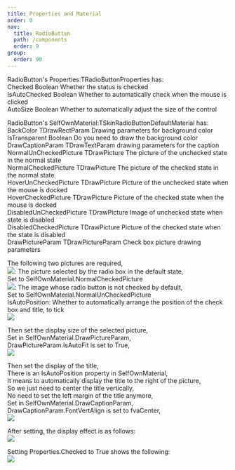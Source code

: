 ```yaml
---
title: Properties and Material
order: 0
nav:
  title: RadioButton
  path: /components
  order: 9
group:
  order: 90
---
```


RadioButton's Properties:TRadioButtonProperties has:    
Checked	Boolean	Whether the status is checked    
IsAutoChecked	Boolean	Whether to automatically check when the mouse is clicked    
AutoSize	Boolean	Whether to automatically adjust the size of the control    



RadioButton's SelfOwnMaterial:TSkinRadioButtonDefaultMaterial has:  
BackColor	TDrawRectParam	Drawing parameters for background color    
IsTransparent		Boolean Do you need to draw the background color    
DrawCaptionParam	TDrawTextParam	drawing parameters for the caption    
NormalUnCheckedPicture	TDrawPicture	The picture of the unchecked state in the normal state  
NormalCheckedPicture	TDrawPicture	The picture of the checked state in the normal state  
HoverUnCheckedPicture	TDrawPicture	Picture of the unchecked state when the mouse is docked  
HoverCheckedPicture	TDrawPicture	Picture of the checked state when the mouse is docked  
DisabledUnCheckedPicture	TDrawPicture	Image of unchecked state when state is disabled  
DisabledCheckedPicture	TDrawPicture	Picture of the checked state when the state is disabled  
DrawPictureParam	TDrawPictureParam	Check box picture drawing parameters  

The following two pictures are required,  
![](http://www.orangeui.cn/orangeuiblog/OrangeUI/8.1.OrangeUI%E6%8E%A7%E4%BB%B6%E4%BD%BF%E7%94%A8%E8%AF%B4%E6%98%8E(%E5%8D%95%E9%80%89%E6%A1%86%E6%8E%A7%E4%BB%B6RadioButton)(%E7%A4%BA%E4%BE%8B1%20%E5%9F%BA%E6%9C%AC%E5%8A%9F%E8%83%BD).files/image001.png): The picture selected by the radio box in the default state,  
Set to SelfOwnMaterial.NormalCheckedPicture  
![](http://www.orangeui.cn/orangeuiblog/OrangeUI/8.1.OrangeUI%E6%8E%A7%E4%BB%B6%E4%BD%BF%E7%94%A8%E8%AF%B4%E6%98%8E(%E5%8D%95%E9%80%89%E6%A1%86%E6%8E%A7%E4%BB%B6RadioButton)(%E7%A4%BA%E4%BE%8B1%20%E5%9F%BA%E6%9C%AC%E5%8A%9F%E8%83%BD).files/image003.png): The image whose radio button is not checked by default,  
Set to SelfOwnMaterial.NormalUnCheckedPicture  
IsAutoPosition: Whether to automatically arrange the position of the check box and title, to tick  
![](http://www.orangeui.cn/orangeuiblog/OrangeUI/8.1.OrangeUI%E6%8E%A7%E4%BB%B6%E4%BD%BF%E7%94%A8%E8%AF%B4%E6%98%8E(%E5%8D%95%E9%80%89%E6%A1%86%E6%8E%A7%E4%BB%B6RadioButton)(%E7%A4%BA%E4%BE%8B1%20%E5%9F%BA%E6%9C%AC%E5%8A%9F%E8%83%BD).files/image005.png)  

Then set the display size of the selected picture,  
Set in SelfOwnMaterial.DrawPictureParam,  
DrawPictureParam.IsAutoFit is set to True,  
![](http://www.orangeui.cn/orangeuiblog/OrangeUI/8.1.OrangeUI%E6%8E%A7%E4%BB%B6%E4%BD%BF%E7%94%A8%E8%AF%B4%E6%98%8E(%E5%8D%95%E9%80%89%E6%A1%86%E6%8E%A7%E4%BB%B6RadioButton)(%E7%A4%BA%E4%BE%8B1%20%E5%9F%BA%E6%9C%AC%E5%8A%9F%E8%83%BD).files/image007.png)


Then set the display of the title,  
There is an IsAutoPosition property in SelfOwnMaterial,  
It means to automatically display the title to the right of the picture,  
So we just need to center the title vertically,  
No need to set the left margin of the title anymore,  
Set in SelfOwnMaterial.DrawCaptionParam,  
DrawCaptionParam.FontVertAlign is set to fvaCenter,  
![](http://www.orangeui.cn/orangeuiblog/OrangeUI/8.1.OrangeUI%E6%8E%A7%E4%BB%B6%E4%BD%BF%E7%94%A8%E8%AF%B4%E6%98%8E(%E5%8D%95%E9%80%89%E6%A1%86%E6%8E%A7%E4%BB%B6RadioButton)(%E7%A4%BA%E4%BE%8B1%20%E5%9F%BA%E6%9C%AC%E5%8A%9F%E8%83%BD).files/image009.png)


 
After setting, the display effect is as follows:  
![](http://www.orangeui.cn/orangeuiblog/OrangeUI/8.1.OrangeUI%E6%8E%A7%E4%BB%B6%E4%BD%BF%E7%94%A8%E8%AF%B4%E6%98%8E(%E5%8D%95%E9%80%89%E6%A1%86%E6%8E%A7%E4%BB%B6RadioButton)(%E7%A4%BA%E4%BE%8B1%20%E5%9F%BA%E6%9C%AC%E5%8A%9F%E8%83%BD).files/image011.png)


Setting Properties.Checked to True shows the following:  
![](http://www.orangeui.cn/orangeuiblog/OrangeUI/8.1.OrangeUI%E6%8E%A7%E4%BB%B6%E4%BD%BF%E7%94%A8%E8%AF%B4%E6%98%8E(%E5%8D%95%E9%80%89%E6%A1%86%E6%8E%A7%E4%BB%B6RadioButton)(%E7%A4%BA%E4%BE%8B1%20%E5%9F%BA%E6%9C%AC%E5%8A%9F%E8%83%BD).files/image013.png)


